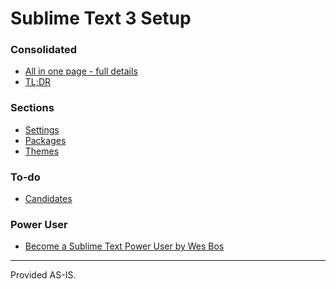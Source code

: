 Sublime Text 3 Setup
====================

### Consolidated

- [All in one page - full details](sublime3.md)
- [TL;DR](tldr.md)

### Sections

- [Settings](settings.md)
- [Packages](packages.md)
- [Themes](themes.md)

### To-do
- [Candidates](candidates.md)

### Power User
- [Become a Sublime Text 
Power User by Wes Bos](http://wesbos.github.io/Sublime-Text-Power-User-Talk/#1)


***

Provided AS-IS.
